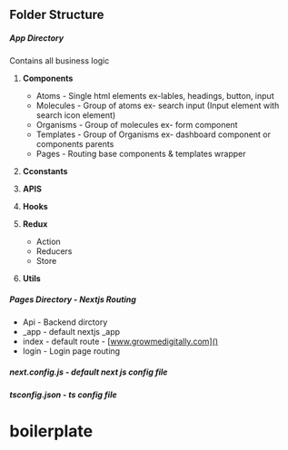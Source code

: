 ## Folder Structure

##### App Directory

Contains all business logic

1. **Components**

   - Atoms - Single html elements ex-lables, headings, button, input
   - Molecules - Group of atoms ex- search input (Input element with search icon element)
   - Organisms - Group of molecules ex- form component
   - Templates - Group of Organisms ex- dashboard component or components parents
   - Pages - Routing base components & templates wrapper

2. **Cconstants**
3. **APIS**
4. **Hooks**
5. **Redux**

   - Action
   - Reducers
   - Store

6. **Utils**

##### Pages Directory - _Nextjs Routing_

- Api - Backend dirctory
- \_app - default nextjs \_app
- index - default route - [www.growmedigitally.com]()
- login - Login page routing

##### next.config.js - default next js config file

##### tsconfig.json - ts config file
# boilerplate
